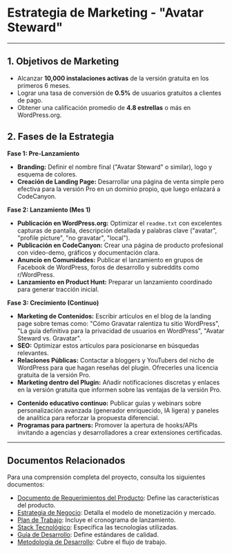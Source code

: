 # Estrategia de Marketing - "Avatar Steward"

---

## 1. Objetivos de Marketing

* Alcanzar **10,000 instalaciones activas** de la versión gratuita en los primeros 6 meses.
* Lograr una tasa de conversión de **0.5%** de usuarios gratuitos a clientes de pago.
* Obtener una calificación promedio de **4.8 estrellas** o más en WordPress.org.

## 2. Fases de la Estrategia

**Fase 1: Pre-Lanzamiento**

* **Branding:** Definir el nombre final ("Avatar Steward" o similar), logo y esquema de colores.
* **Creación de Landing Page:** Desarrollar una página de venta simple pero efectiva para la versión Pro en un dominio propio, que luego enlazará a CodeCanyon.

**Fase 2: Lanzamiento (Mes 1)**

* **Publicación en WordPress.org:** Optimizar el `readme.txt` con excelentes capturas de pantalla, descripción detallada y palabras clave ("avatar", "profile picture", "no gravatar", "local").
* **Publicación en CodeCanyon:** Crear una página de producto profesional con video-demo, gráficos y documentación clara.
* **Anuncio en Comunidades:** Publicar el lanzamiento en grupos de Facebook de WordPress, foros de desarrollo y subreddits como r/WordPress.
* **Lanzamiento en Product Hunt:** Preparar un lanzamiento coordinado para generar tracción inicial.

**Fase 3: Crecimiento (Continuo)**

* **Marketing de Contenidos:** Escribir artículos en el blog de la landing page sobre temas como: "Cómo Gravatar ralentiza tu sitio WordPress", "La guía definitiva para la privacidad de usuarios en WordPress", "Avatar Steward vs. Gravatar".
* **SEO:** Optimizar estos artículos para posicionarse en búsquedas relevantes.
* **Relaciones Públicas:** Contactar a bloggers y YouTubers del nicho de WordPress para que hagan reseñas del plugin. Ofrecerles una licencia gratuita de la versión Pro.
* **Marketing dentro del Plugin:** Añadir notificaciones discretas y enlaces en la versión gratuita que informen sobre las ventajas de la versión Pro.
- **Contenido educativo continuo:** Publicar guías y webinars sobre personalización avanzada (generador enriquecido, IA ligera) y paneles de analítica para reforzar la propuesta diferencial.
- **Programas para partners:** Promover la apertura de hooks/APIs invitando a agencias y desarrolladores a crear extensiones certificadas.

---

## Documentos Relacionados

Para una comprensión completa del proyecto, consulta los siguientes documentos:

- [Documento de Requerimientos del Producto](01_Documento_Requerimientos_Producto.md): Define las características del producto.
- [Estrategia de Negocio](02_Estrategia_de_Negocio.md): Detalla el modelo de monetización y mercado.
- [Plan de Trabajo](04_Plan_de_Trabajo.md): Incluye el cronograma de lanzamiento.
- [Stack Tecnológico](05_Stack_Tecnologico.md): Especifica las tecnologías utilizadas.
- [Guía de Desarrollo](06_Guia_de_Desarrollo.md): Define estándares de calidad.
- [Metodología de Desarrollo](07_Metodologia_de_Desarrollo.md): Cubre el flujo de trabajo.